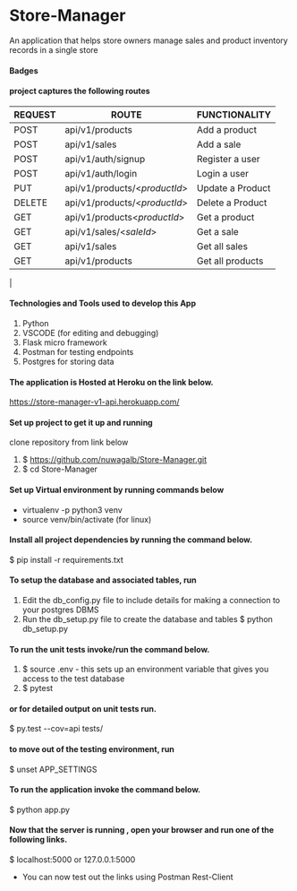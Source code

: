 # Store-Manager
An application that helps store owners manage sales and product inventory records 
in a single store


#### Badges

#### project captures the following routes 

| REQUEST | ROUTE | FUNCTIONALITY |
| ------- | ----- | ------------- |
| POST | api/v1/products | Add a product |
| POST | api/v1/sales | Add a sale |
| POST | api/v1/auth/signup | Register a user |
| POST | api/v1/auth/login | Login a user |
| PUT | api/v1/products/<_productId_> | Update a Product |
| DELETE | api/v1/products/<_productId_> | Delete a Product |
| GET | api/v1/products<_productId_> | Get a product |
| GET | api/v1/sales/<_saleId_> | Get a sale |
| GET | api/v1/sales | Get all sales |
| GET | api/v1/products | Get all products |
| 

#### Technologies and Tools used to develop this App

1. Python
2. VSCODE (for editing and debugging)
3. Flask micro framework
4. Postman for testing endpoints
5. Postgres for storing data


#### The application is Hosted at Heroku on the link below.
https://store-manager-v1-api.herokuapp.com/

#### Set up project to get it up and running

clone repository from link below

1. $ https://github.com/nuwagalb/Store-Manager.git
2. $ cd Store-Manager

#### Set up Virtual environment by running commands below

- virtualenv -p python3 venv
- source venv/bin/activate (for linux)

#### Install all project dependencies by running the command below.

$ pip install -r requirements.txt

#### To setup the database and associated tables, run
1. Edit the db_config.py file to include details for making 
   a connection to your postgres DBMS
2. Run the db_setup.py file to create the database and tables
   $ python db_setup.py

#### To run the unit tests invoke/run the command below.
1. $ source .env - this sets up an environment variable that gives you access to the test database
2. $ pytest

#### or for detailed output on unit tests run.

$ py.test --cov=api tests/

#### to move out of the testing environment, run
$ unset APP_SETTINGS

#### To run the application invoke the command below.

$ python app.py

#### Now that the server is running , open your browser and run one of the following links.

$ localhost:5000 or 127.0.0.1:5000
- You can now test out the links using Postman Rest-Client

